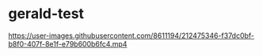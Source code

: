 # gerald-test

https://user-images.githubusercontent.com/8611194/212475346-f37dc0bf-b8f0-407f-8e1f-e79b600b6fc4.mp4
